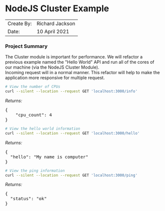 # NodeJS Cluster Example

<table>
  <tr>
    <td>Create By:</td>
    <td>Richard Jackson</td>
  </tr>
  <tr>
    <td>Date:</td>
    <td>10 April 2021</td>
  </tr>
</table>

<h3>Project Summary</h3>
<p>
The Cluster module is important for performance. We will refactor a previous example named the "Hello World" API and run all of the cores of our machine (via the NodeJS Cluster Module). <br/>
Incoming request will in a normal manner. This refactor will help to make the application more responsive for multiple request.
</p>

<!-- -->
``` sh
# View the number of CPUs
curl --silent --location --request GET 'localhost:3000/info'
```
<em>Returns:</em>
<pre>
<span>{
    "cpu_count": 4
}</span>
</pre>

<!-- -->
``` sh
# View the hello world information
curl --silent --location --request GET 'localhost:3000/hello'
```
<em>Returns:</em>
<pre>
<span>{
  "hello": "My name is computer"
}</span>
</pre>

<!-- -->
``` sh
# View the ping information
curl --silent --location --request GET 'localhost:3000/ping'
```
<em>Returns:</em>
<pre>
<span>{
  "status": "ok"
}</span>
</pre>
